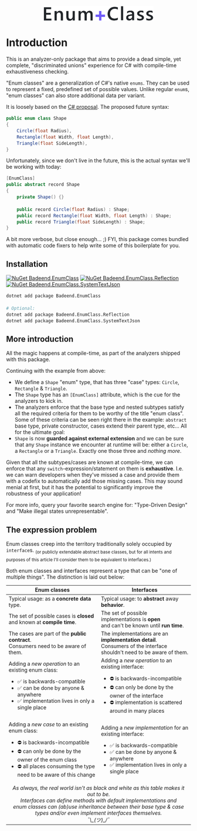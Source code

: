 <p align="center">
  <img src="./images/logo.png" alt="EnumClass" width="300"/>
</p>

# Introduction

This is an analyzer-only package that aims to provide a dead simple, yet complete, "discriminated unions" experience for C# with compile-time exhaustiveness checking.

"Enum classes" are a generalization of C#'s native `enums`. They can be used to represent a fixed, predefined set of possible values. Unlike regular `enum`s, "enum classes" can also store additional data per variant.

It is loosely based on the [C# proposal](https://github.com/dotnet/csharplang/blob/main/proposals/discriminated-unions.md). The proposed future syntax:
```cs
public enum class Shape
{
    Circle(float Radius),
    Rectangle(float Width, float Length),
    Triangle(float SideLength),
}
```

Unfortunately, since we don't live in the future, this is the actual syntax we'll be working with today:
```cs
[EnumClass]
public abstract record Shape
{
    private Shape() {}

    public record Circle(float Radius) : Shape;
    public record Rectangle(float Width, float Length) : Shape;
    public record Triangle(float SideLength) : Shape;
}
```

A bit more verbose, but close enough... ;) FYI, this package comes bundled with automatic code fixers to help write some of this boilerplate for you.

## Installation

[![NuGet Badeend.EnumClass](https://img.shields.io/nuget/v/Badeend.EnumClass?label=Badeend.EnumClass)](https://www.nuget.org/packages/Badeend.EnumClass) [![NuGet Badeend.EnumClass.Reflection](https://img.shields.io/nuget/v/Badeend.EnumClass.Reflection?label=Badeend.EnumClass.Reflection)](https://www.nuget.org/packages/Badeend.EnumClass.Reflection) [![NuGet Badeend.EnumClass.SystemTextJson](https://img.shields.io/nuget/v/Badeend.EnumClass.SystemTextJson?label=Badeend.EnumClass.SystemTextJson)](https://www.nuget.org/packages/Badeend.EnumClass.SystemTextJson)

```sh
dotnet add package Badeend.EnumClass

# Optional:
dotnet add package Badeend.EnumClass.Reflection
dotnet add package Badeend.EnumClass.SystemTextJson
```

## More introduction

All the magic happens at compile-time, as part of the analyzers shipped with this package.

Continuing with the example from above:
- We define a `Shape` "enum" type, that has three "case" types: `Circle`, `Rectangle` & `Triangle`.
- The `Shape` type has an `[EnumClass]` attribute, which is the cue for the analyzers to kick in.
- The analyzers enforce that the base type and nested subtypes satisfy all the required criteria for them to be worthy of the title "enum class". Some of these criteria can be seen right there in the example: `abstract` base type, private constructor, cases extend their parent type, etc... All for the ultimate goal:
- `Shape` is now **guarded against external extension** and we can be sure that any `Shape` instance we encounter at runtime will be: either a `Circle`, a `Rectangle` or a `Triangle`. Exactly one those three and _nothing more_.

Given that all the subtypes/cases are known at compile-time, we can enforce that any `switch`-expression/statement on them is **exhaustive**. I.e. we can warn developers when they've missed a case and provide them with a codefix to automatically add those missing cases. This may sound menial at first, but it has the potential to significantly improve the robustness of your application!

For more info, query your favorite search engine for: "Type-Driven Design" and "Make illegal states unrepresentable".


## The expression problem

Enum classes creep into the territory traditionally solely occupied by `interface`s. <sub>(or publicly extendable abstract base classes, but for all intents and purposes of this article I'll consider them to be equivalent to interfaces.)</sub>

Both enum classes and interfaces represent a type that can be "one of multiple things". The distinction is laid out below:

<table>
    <thead>
        <tr>
            <th style="width: 50%;">Enum classes</th>
            <th style="width: 50%;">Interfaces</th>
        </tr>
    </thead>
    <tbody>
        <tr>
            <td>
                Typical usage: as a <b>concrete data</b> type.
            </td>
            <td>
                Typical usage: to <b>abstract</b> away <b>behavior</b>.
            </td>
        </tr>
        <tr>
            <td>
                The set of possible cases is <b>closed</b><br/> and known at <b>compile time</b>.
            </td>
            <td>
                The set of possible implementations is <b>open</b><br/> and can't be known until <b>run time</b>.
            </td>
        </tr>
        <tr>
            <td>
                The cases are part of the <b>public contract</b>.<br/> Consumers need to be aware of them.
            </td>
            <td>
                The implementations are an <b>implementation detail</b>.<br/> Consumers of the interface shouldn't need to be aware of them.
            </td>
        </tr>
        <tr>
            <td>
                Adding a <i>new operation</i> to an existing enum class:
                <ul>
                    <li>✅ is backwards-compatible</li>
                    <li>✅ can be done by anyone & anywhere</li>
                    <li>✅ implementation lives in only a single place</li>
                </ul>
            </td>
            <td>
                Adding a <i>new operation</i> to an existing interface:
                <ul>
                    <li>⛔ is backwards-incompatible</li>
                    <li>⛔ can only be done by the owner of the interface</li>
                    <li>⛔ implementation is scattered around in many places</li>
                </ul>
            </td>
        </tr>
        <tr>
            <td>
                Adding a <i>new case</i> to an existing enum class:
                <ul>
                    <li>⛔ is backwards-incompatible</li>
                    <li>⛔ can only be done by the owner of the enum class</li>
                    <li>⛔ all places consuming the type need to be aware of this change</li>
                </ul>
            </td>
            <td>
                Adding a <i>new implementation</i> for an existing interface:
                <ul>
                    <li>✅ is backwards-compatible</li>
                    <li>✅ can be done by anyone & anywhere</li>
                    <li>✅ implementation lives in only a single place</li>
                </ul>
            </td>
        </tr>
        <tr>
            <td colspan="2" style="text-align: center; font-style: italic;">
                As always, the real world isn't as black and white as this table makes it out to be.<br/>
                Interfaces can define methods with default implementations and<br/>
                enum classes can (ab)use inheritance between their base type & case types and/or even implement interfaces themselves.<br/>
                ¯\_(ツ)_/¯
            </td>
        </tr>
    </tbody>
</table>
